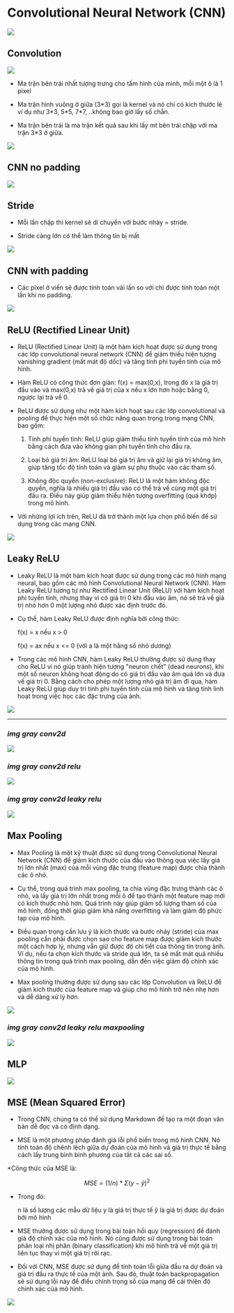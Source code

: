 # Convolutional Neural Network (CNN)

<img src="/imagesMarkdown/Screenshot 2023-03-02 024303.png" width="" height="">

## Convolution

<img src="/imagesMarkdown/conv-full-layer.gif" width="" height="">


*   Ma trận bên trái nhất tượng trưng cho tấm hình của mình, mỗi một ô là 1 pixel

*   Ma trận hình vuông ở giữa (3*3) gọi là kernel và nó chỉ có kích thước lẻ ví dụ như 3\*3, 5\*5, 7\*7, ..không bao giờ lấy số chẵn.

*   Ma trận bên trái là ma trận kết quả sau khi lấy mt bên trái chập với ma trận 3\*3 ở giữa.


<img src="/imagesMarkdown/Screenshot 2023-03-02 042049.png" width="" height="">

## CNN no padding 

<img src="/imagesMarkdown/Convolution_arithmetic_-_No_padding_strides.gif" width="" height="">

## Stride

*   Mỗi lần chập thì kernel sẽ di chuyển với bước nhảy = stride.

*   Stride càng lớn có thể làm thông tin bị mất

<img src="/imagesMarkdown/Stride_convolution.gif" width="" height="">

## CNN with padding 

*   Các pixel ở viền sẽ được tính toán vài lần so với chỉ được tính toán một lần khi no padding.

<img src="/imagesMarkdown/Convolution_arithmetic_-_Padding_strides.gif" width="" height="">

## ReLU (Rectified Linear Unit)

*   ReLU (Rectified Linear Unit) là một hàm kích hoạt được sử dụng trong các lớp convolutional neural network (CNN) để giảm thiểu hiện tượng vanishing gradient (mất mát độ dốc) và tăng tính phi tuyến tính của mô hình.

*   Hàm ReLU có công thức đơn giản: f(x) = max(0,x), trong đó x là giá trị đầu vào và max(0,x) trả về giá trị của x nếu x lớn hơn hoặc bằng 0, ngược lại trả về 0.

*   ReLU được sử dụng như một hàm kích hoạt sau các lớp convolutional và pooling để thực hiện một số chức năng quan trọng trong mạng CNN, bao gồm:

    1.  Tính phi tuyến tính: ReLU giúp giảm thiểu tính tuyến tính của mô hình bằng cách đưa vào không gian phi tuyến tính cho đầu ra.

    2.  Loại bỏ giá trị âm: ReLU loại bỏ giá trị âm và giữ lại giá trị không âm, giúp tăng tốc độ tính toán và giảm sự phụ thuộc vào các tham số.

    3.  Không độc quyền (non-exclusive): ReLU là một hàm không độc quyền, nghĩa là nhiều giá trị đầu vào có thể trả về cùng một giá trị đầu ra. Điều này giúp giảm thiểu hiện tượng overfitting (quá khớp) trong mô hình.

*   Với những lợi ích trên, ReLU đã trở thành một lựa chọn phổ biến để sử dụng trong các mạng CNN.

<img src="/imagesMarkdown/ReLU-activation-function.png" width="" height="">

## Leaky ReLU

*   Leaky ReLU là một hàm kích hoạt được sử dụng trong các mô hình mạng neural, bao gồm các mô hình Convolutional Neural Network (CNN). Hàm Leaky ReLU tương tự như Rectified Linear Unit (ReLU) với hàm kích hoạt phi tuyến tính, nhưng thay vì có giá trị 0 khi đầu vào âm, nó sẽ trả về giá trị nhỏ hơn 0 một lượng nhỏ được xác định trước đó.

*   Cụ thể, hàm Leaky ReLU được định nghĩa bởi công thức:

    f(x) = x nếu x > 0

    f(x) = ax nếu x <= 0 (với a là một hằng số nhỏ dương)

*   Trong các mô hình CNN, hàm Leaky ReLU thường được sử dụng thay cho ReLU vì nó giúp tránh hiện tượng "neuron chết" (dead neurons), khi một số neuron không hoạt động do có giá trị đầu vào âm quá lớn và đưa về giá trị 0. Bằng cách cho phép một lượng nhỏ giá trị âm đi qua, hàm Leaky ReLU giúp duy trì tính phi tuyến tính của mô hình và tăng tính linh hoạt trong việc học các đặc trưng của ảnh.

<img src="/imagesMarkdown/LeakyReLU-activation-function.png" width="" height="">

---
### *img gray conv2d*

<img src="/img_gray_conv2d.jpg" width="" height="">

### *img gray conv2d relu*

<img src="/img_gray_conv2d_relu.jpg" width="" height="">

### *img gray conv2d leaky relu*

<img src="/img_gray_conv2d_leakyrelu.jpg" width="" height="">

## Max Pooling 

*   Max Pooling là một kỹ thuật được sử dụng trong Convolutional Neural Network (CNN) để giảm kích thước của đầu vào thông qua việc lấy giá trị lớn nhất (max) của mỗi vùng đặc trưng (feature map) được chia thành các ô nhỏ.

*   Cụ thể, trong quá trình max pooling, ta chia vùng đặc trưng thành các ô nhỏ, và lấy giá trị lớn nhất trong mỗi ô để tạo thành một feature map mới có kích thước nhỏ hơn. Quá trình này giúp giảm số lượng tham số của mô hình, đồng thời giúp giảm khả năng overfitting và làm giảm độ phức tạp của mô hình.

*   Điều quan trọng cần lưu ý là kích thước và bước nhảy (stride) của max pooling cần phải được chọn sao cho feature map được giảm kích thước một cách hợp lý, nhưng vẫn giữ được độ chi tiết của thông tin trong ảnh. Ví dụ, nếu ta chọn kích thước và stride quá lớn, ta sẽ mất mát quá nhiều thông tin trong quá trình max pooling, dẫn đến việc giảm độ chính xác của mô hình.

*   Max pooling thường được sử dụng sau các lớp Convolution và ReLU để giảm kích thước của feature map và giúp cho mô hình trở nên nhẹ hơn và dễ dàng xử lý hơn.

<img src="/imagesMarkdown/MaxpoolSample2.png" width="" height="">

### *img gray conv2d leaky relu maxpooling*

<img src="/img_gray_conv2d_leakyrelu_maxpooling.jpg" width="" height="">

## MLP

<img src="/imagesMarkdown/MLP.png" width="" height="">


## MSE (Mean Squared Error) 

*   Trong CNN, chúng ta có thể sử dụng Markdown để tạo ra một đoạn văn bản dễ đọc và có định dạng.

*   MSE là một phương pháp đánh giá lỗi phổ biến trong mô hình CNN. Nó tính toán độ chênh lệch giữa dự đoán của mô hình và giá trị thực tế bằng cách lấy trung bình bình phương của tất cả các sai số.

*Công thức của MSE là:

$$
MSE = (1/n) * Σ(y - ŷ)^2
$$

*   Trong đó:

    n là số lượng các mẫu dữ liệu
    y là giá trị thực tế
    ŷ là giá trị được dự đoán bởi mô hình

*   MSE thường được sử dụng trong bài toán hồi quy (regression) để đánh giá độ chính xác của mô hình. Nó cũng được sử dụng trong bài toán phân loại nhị phân (binary classification) khi mô hình trả về một giá trị liên tục thay vì một giá trị rời rạc.

*   Đối với CNN, MSE được sử dụng để tính toán lỗi giữa đầu ra dự đoán và giá trị đầu ra thực tế của một ảnh. Sau đó, thuật toán backpropagation sẽ sử dụng lỗi này để điều chỉnh trọng số của mạng để cải thiện độ chính xác của mô hình.

<img src="/imagesMarkdown/MSE.png" width="" height="">




